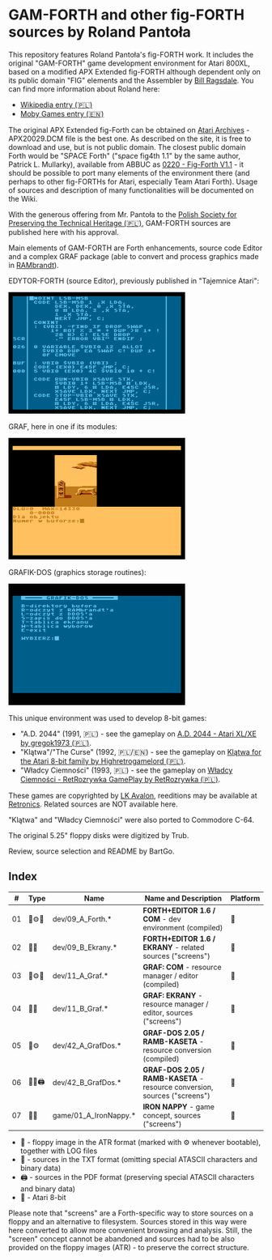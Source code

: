 # GAM-FORTH and other fig-FORTH sources by Roland Pantoła

This repository features Roland Pantoła's fig-FORTH work. It includes the original "GAM-FORTH" game development environment for Atari 800XL, based on a modified APX Extended fig-FORTH although dependent only on its public domain "FIG" elements and the Assembler by [Bill Ragsdale](https://github.com/BillRagsdale). You can find more information about Roland here:
* [Wikipedia entry (🇵🇱)](https://pl.wikipedia.org/wiki/Roland_Panto%C5%82a)
* [Moby Games entry (🇪🇳)](https://www.mobygames.com/person/483332/roland-panto%C5%82a/)

The original APX Extended fig-Forth can be obtained on [Atari Archives](https://www.atariarchives.org/APX/showinfo.php?cat=20029) - APX20029.DCM file is the best one. As described on the site, it is free to download and use, but is not public domain.
The closest public domain Forth would be "S*P*A*C*E Forth" ("s*p*a*c*e fig4th 1.1" by the same author, Patrick L. Mullarky), available from ABBUC as [0220 - Fig-Forth V1.1](https://abbuc.de/download/abbuc_pd_005_0201-0250/#) - it should be possible to port many elements of the environment there (and perhaps to other fig-FORTHs for Atari, especially Team Atari Forth). Usage of sources and description of many functionalities will be documented on the Wiki.

With the generous offering from Mr. Pantoła to the [Polish Society for Preserving the Technical Heritage (🇵🇱)](https://ptodt.org.pl/about/), GAM-FORTH sources are published here with his approval.

Main elements of GAM-FORTH are Forth enhancements, source code Editor and a complex GRAF package (able to convert and process graphics made in [RAMbrandt](https://github.com/savetz/RAMbrandt)). 

EDYTOR-FORTH (source Editor), previously published in "Tajemnice Atari":

![](dev/9a-edit-26.png)

GRAF, here in one if its modules:

![](dev/11a-graf.png)

GRAFIK-DOS (graphics storage routines):

![](dev/42a-grafdos.png)

This unique environment was used to develop 8-bit games: 
  - "A.D. 2044" (1991, 🇵🇱) - see the gameplay on [A.D. 2044 - Atari XL/XE by gregok1973 (🇵🇱)](https://www.youtube.com/watch?v=BUFI9YIeCvc). 
  - "Klątwa"/"The Curse" (1992, 🇵🇱/🇪🇳) - see the gameplay on [Klątwa for the Atari 8-bit family by Highretrogamelord (🇵🇱)](https://www.youtube.com/watch?v=ygqf9H5aB2k).
  - "Władcy Ciemności" (1993, 🇵🇱) - see the gameplay on [Władcy Ciemności - RetRozrywka GamePlay by RetRozrywka (🇵🇱)](https://www.youtube.com/watch?v=yMG_Y_y1VSs).

These games are copyrighted by [LK Avalon](https://www.lkavalon.com/), reeditions may be available at [Retronics](https://retronics.eu/). Related sources are NOT available here.

"Klątwa" and "Władcy Ciemności" were also ported to Commodore C-64.

The original 5.25" floppy disks were digitized by Trub.

Review, source selection and README by BartGo.

## Index

| #  | Type  |  Name          | Name and Description                             | Platform    |
| -- |------ | ----------     | -----------                                      | ----------- |
| 01 |💾⚙️📝| dev/09_A_Forth.* | **FORTH+EDITOR 1.6 / COM** - dev environment (compiled) | 🗻 |
| 02 |💾📝| dev/09_B_Ekrany.* | **FORTH+EDITOR 1.6 / EKRANY** - related sources ("screens") | 🗻 |
| 03 |💾⚙️📝| dev/11_A_Graf.* | **GRAF: COM** - resource manager / editor (compiled)     | 🗻 |
| 04 |💾📝| dev/11_B_Graf.* | **GRAF: EKRANY** - resource manager / editor, sources ("screens")  | 🗻 | 
| 05 |💾⚙️ | dev/42_A_GrafDos.*   | **GRAF-DOS 2.05 / RAMB-KASETA** - resource conversion (compiled) | 🗻 |
| 06 |💾📝🖨️| dev/42_B_GrafDos.*   | **GRAF-DOS 2.05 / RAMB-KASETA** - resource conversion, sources ("screens")| 🗻 |
| 07 |💾📝| game/01_A_IronNappy.* | **IRON NAPPY** - game concept, sources ("screens")   | 🗻 |

* 💾 - floppy image in the ATR format (marked with ⚙️ whenever bootable), together with LOG files
* 📝 - sources in the TXT format (omitting special ATASCII characters and binary data)
* 🖨️ - sources in the PDF format (preserving special ATASCII characters and binary data)
* 🗻 - Atari 8-bit

Please note that "screens" are a Forth-specific way to store sources on a floppy and an alternative to filesystem. Sources stored in this way were here converted to allow more convenient browsing and analysis. Still, the "screen" concept cannot be abandoned and sources had to be also provided on the floppy images (ATR) - to preserve the correct structure.

<!--


* ✅ - available
* 🔜 - upcoming
* 📚 - game - resources (e.g. text, graphics)
* 🌈 - Commodore C-64 -->


